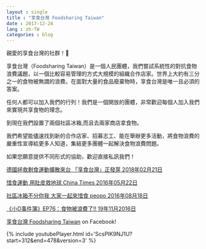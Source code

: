 ```yaml
---
layout : single
title : "享食台灣 Foodsharing Taiwan"
date : 2017-12-24
lang : zh-TW
categories : blog
---
```



親愛的享食台灣的社群！🍑

享食台灣（Foodsharing Taiwan）是一個人民團體，我們嘗試系統性的對抗食物浪費議題，以一個比較容易管理的方式大規模的組織合作店家。世界上大約有三分之一的食物被無謂的浪費。在面對大量的食品廢棄物時，享食台灣是唯一且必須的答案。

任何人都可以加入我們的行列！我們是一個開放的團體，非常歡迎每個人加入我們來實現共享食物的理念。

到現在我們設置了兩個社區冰箱,而且去兩家商店拿食物。

我們希望能儘速找到新的合作店家、招募志工、能在舉辦更多活動，將食物浪費的嚴重性宣導給更多人知道，集結更多團體一起解決食物浪費問題。

如果您願意提供不同形式的協助，歡迎直接私訊我們！

[德國拯救剩食運動擴散來台 「享食台灣」正發芽 2018年02月21日](https://e-info.org.tw/node/209979)

[ 惜食運動 用肚皮救地球 China Times 2016年05月22日](http://www.chinatimes.com/newspapers/20160522000308-260114)

[社區冰箱不分你我 大家一起來惜食 peopo 2016年08月18日](https://www.peopo.org/news/317337)

[《小O事件簿》EP76：食物被浪費了!! 19年11月2016日](https://www.youtube.com/watch?v=UYdom22VnFI&t=850s)



[享食台灣 Foodsharing Taiwan](https://www.facebook.com/foodsharingtaiwan) on Facebook!

{% include youtubePlayer.html id='ScsPIK9NJ1U?start=312&end=478&version=3' %}





